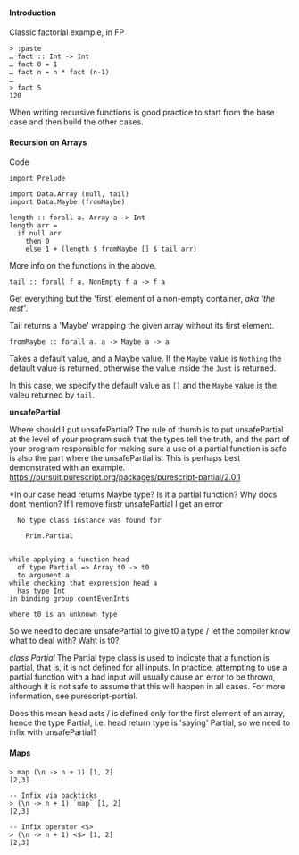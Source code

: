 #### Introduction

Classic factorial example, in FP
```
> :paste
… fact :: Int -> Int
… fact 0 = 1
… fact n = n * fact (n-1)
…
> fact 5
120
```
When writing recursive functions is good practice to start from the base case and then build the other cases. 

#### Recursion on Arrays

Code
```
import Prelude

import Data.Array (null, tail)
import Data.Maybe (fromMaybe)

length :: forall a. Array a -> Int
length arr =
  if null arr
    then 0
    else 1 + (length $ fromMaybe [] $ tail arr)
```

More info on the functions in the above.

```
tail :: forall f a. NonEmpty f a -> f a
```
Get everything but the 'first' element of a non-empty container, *aka 'the rest'*.

Tail returns a 'Maybe' wrapping the given array without its first element.

```
fromMaybe :: forall a. a -> Maybe a -> a
```
Takes a default value, and a Maybe value. If the `Maybe` value is `Nothing` the default value is returned, otherwise the value inside the `Just` is returned.

In this case, we specify the default value as `[]` and the `Maybe` value is the valeu returned by `tail`.

**unsafePartial**

Where should I put unsafePartial?
The rule of thumb is to put unsafePartial at the level of your program such that the types tell the truth, and the part of your program responsible for making sure a use of a partial function is safe is also the part where the unsafePartial is. This is perhaps best demonstrated with an example.
https://pursuit.purescript.org/packages/purescript-partial/2.0.1

*In our case head returns Maybe type? Is it a partial function? Why docs dont mention?
If I remove firstr unsafePartial I get  an error
```
  No type class instance was found for
  
    Prim.Partial 
  

while applying a function head
  of type Partial => Array t0 -> t0
  to argument a
while checking that expression head a
  has type Int
in binding group countEvenInts

where t0 is an unknown type
```

So we need to declare unsafePartial to give t0 a type / let the compiler know what to deal with?
Waht is t0?

*class Partial*
The Partial type class is used to indicate that a function is partial, that is, it is not defined for all inputs. In practice, attempting to use a partial function with a bad input will usually cause an error to be thrown, although it is not safe to assume that this will happen in all cases. For more information, see purescript-partial.

Does this mean head acts / is defined only for the first element of an array, hence the type Partial, i.e. head return type is 'saying' Partial, so we need to infix with unsafePartial?

#### Maps

```
> map (\n -> n + 1) [1, 2]
[2,3]

-- Infix via backticks
> (\n -> n + 1) `map` [1, 2]
[2,3]

-- Infix operator <$>
> (\n -> n + 1) <$> [1, 2]
[2,3]
```